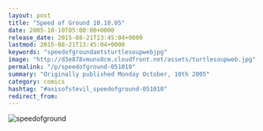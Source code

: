```yaml
---
layout: post
title: "Speed of Ground 10.10.05"
date: 2005-10-10T05:00:00+0000
release_date: 2015-08-21T13:45:04+0000
lastmod: 2015-08-21T13:45:04+0000
keywords: "speedofgroundaetsturtlesoupwebjpg"
image: "http://d3e878vmunx8cm.cloudfront.net/assets/turtlesoupweb.jpg"
permalink: "/p/speedofground-051010"
summary: "Originally published Monday October, 10th 2005"
category: comics
hashtag: "#axisofstevil_speedofground-051010"
redirect_from:
---
```


![speedofground](http://d3e878vmunx8cm.cloudfront.net/assets/turtlesoupweb.jpg)
